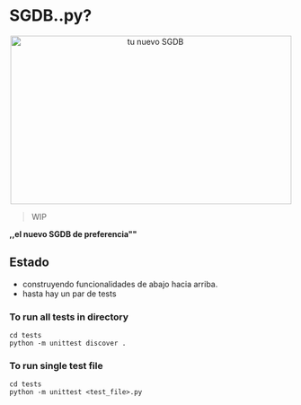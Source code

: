 # SGDB..py?
<p align="center">
  <img width="500" height="300" src="https://i.imgur.com/Tz35u9v.png" alt="tu nuevo SGDB">
</p>

> WIP

**,,el nuevo SGDB de preferencia""**

## Estado
* construyendo funcionalidades de abajo hacia arriba.
* hasta hay un par de tests

### To run all tests in directory

```
cd tests
python -m unittest discover .
```

### To run single test file

```
cd tests
python -m unittest <test_file>.py
```
